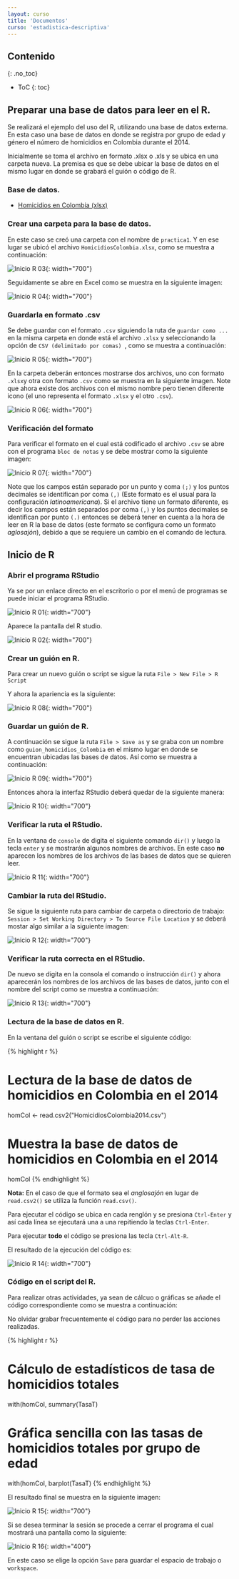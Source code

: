 ```yaml
---
layout: curso
title: 'Documentos'
curso: 'estadistica-descriptiva'
---
```


## Contenido
{: .no_toc}

* ToC
{: toc}

## Preparar una base de datos para leer en el R.

Se realizará el ejemplo del uso del R, utilizando una base de datos externa. En esta caso una base de datos en donde se registra por grupo de edad y género el número de homicidios en Colombia durante el 2014.

Inicialmente se toma el archivo en formato .xlsx o .xls y se ubica en una carpeta nueva. La premisa es que se debe ubicar la base de datos en el mismo lugar en donde se grabará el guión o código de R.

### Base de datos.

- [Homicidios en Colombia (xlsx)](./basesdedatos/HomicidiosColombia2014.xlsx)

### Crear una carpeta para la base de datos.
En este caso se creó una carpeta con el nombre de `practica1`. Y
en ese lugar se ubicó el archivo `HomicidiosColombia.xlsx`, como se muestra a continuación:

![Inicio R 03](./iniR/iniR03.png){: width="700"}

Seguidamente se abre en Excel como se muestra en la siguiente imagen:

![Inicio R 04](./iniR/iniR04.png){: width="700"}

### Guardarla en formato .csv
Se debe guardar con el formato `.csv` siguiendo la ruta de `guardar como ...` en la misma carpeta en donde está el archivo `.xlsx` y seleccionando la opción de `CSV (delimitado por comas) `, como se muestra a continuación:

![Inicio R 05](./iniR/iniR05.png){: width="700"}

En la carpeta deberán entonces mostrarse dos archivos, uno con formato `.xlsx`y otra con formato `.csv` como se muestra en la siguiente imagen. Note que ahora existe dos archivos con el mismo nombre pero tienen diferente icono (el uno representa el formato `.xlsx` y el otro `.csv`).

![Inicio R 06](./iniR/iniR06.png){: width="700"}

### Verificación del formato
Para verificar el formato en el cual está codificado el archivo `.csv` se abre con el programa `bloc de notas` y se debe mostrar como la siguiente imagen:

![Inicio R 07](./iniR/iniR07.png){: width="700"}

Note que los campos están separado por un punto y coma `(;)` y los puntos decimales se identifican por coma `(,)` (Este formato es el usual para la configuración *latinoamericana*). Si el archivo tiene un formato diferente, es decir los campos están separados por coma `(,)` y los puntos decimales se identifican por punto `(.)` entonces se deberá tener en cuenta a la hora de leer en R la base de datos (este formato se configura como un formato *aglosajón*), debido a que se requiere un cambio en el comando de lectura.

## Inicio de R

### Abrir el programa RStudio

Ya se por un enlace directo en el escritorio o por el menú de programas se puede iniciar el programa RStudio.

![Inicio R 01](./iniR/iniR01.png){: width="700"}

Aparece la pantalla del R studio.

![Inicio R 02](./iniR/iniR02.png){: width="700"}

### Crear un guión en R.

Para crear un nuevo guión o script se sigue la ruta `File > New File > R Script`

Y ahora la apariencia es la siguiente:

![Inicio R 08](./iniR/iniR08.png){: width="700"}

### Guardar un guión de R.
A continuación se sigue la ruta `File > Save as` y se graba con un nombre como `guion_homicidios_Colombia` en el mismo lugar en donde se encuentran ubicadas las bases de datos. Así como se muestra a continuación:

![Inicio R 09](./iniR/iniR09.png){: width="700"}

Entonces ahora la interfaz RStudio deberá quedar de la siguiente manera:

![Inicio R 10](./iniR/iniR10.png){: width="700"}

### Verificar la ruta el RStudio.

En la ventana de `console` de digita el siguiente comando `dir()` y luego la tecla `enter` y se mostrarán algunos nombres de archivos. En este caso **no** aparecen los nombres de los archivos de las bases de datos que se quieren leer.

![Inicio R 11](./iniR/iniR11.png){: width="700"}

### Cambiar la ruta del RStudio.
Se sigue la siguiente ruta para cambiar de carpeta o directorio de trabajo: `Session > Set Working Directory > To Source File Location` y se deberá mostar algo similar a la siguiente imagen:

![Inicio R 12](./iniR/iniR12.png){: width="700"}

### Verificar la ruta correcta en el RStudio.

De nuevo se digita en la consola el comando o instrucción `dir()` y ahora aparecerán los nombres de los archivos de las bases de datos, junto con el nombre del script como se muestra a continuación:

![Inicio R 13](./iniR/iniR13.png){: width="700"}

### Lectura de la base de datos en R.

En la ventana del guión o script se escribe el siguiente código:

{% highlight r %}
# Lectura de la base de datos de homicidios en Colombia en el 2014
homCol <- read.csv2("HomicidiosColombia2014.csv")
# Muestra la base de datos de homicidios en Colombia en el 2014
homCol
{% endhighlight %}

**Nota:** En el caso de que el formato sea el *anglosajón* en lugar de `read.csv2()` se utiliza la función `read.csv()`.

Para ejecutar el código se ubica en cada renglón y se presiona `Ctrl-Enter` y así cada línea se ejecutará una a una repitiendo la teclas `Ctrl-Enter`.

Para ejecutar **todo** el código se presiona las tecla `Ctrl-Alt-R`.

El resultado de la ejecución del código es:

![Inicio R 14](./iniR/iniR14.png){: width="700"}

### Código en el script del R.

Para realizar otras actividades, ya sean de cálcuo o gráficas se añade el código correspondiente como se muestra a continuación:

No olvidar grabar frecuentemente el código para no perder las acciones realizadas.

{% highlight r %}
# Cálculo de estadísticos de tasa de homicidios totales
with(homCol, summary(TasaT)
# Gráfica sencilla con las tasas de homicidios totales por grupo de edad
with(homCol, barplot(TasaT)
{% endhighlight %}

El resultado final se muestra en la siguiente imagen:

![Inicio R 15](./iniR/iniR15.png){: width="700"}

Si se desea terminar la sesión se procede a cerrar el programa el cual mostrará una pantalla como la siguiente:

![Inicio R 16](./iniR/iniR16.png){: width="400"}

En este caso se elige la opción `Save` para guardar el espacio de trabajo o `workspace`.
